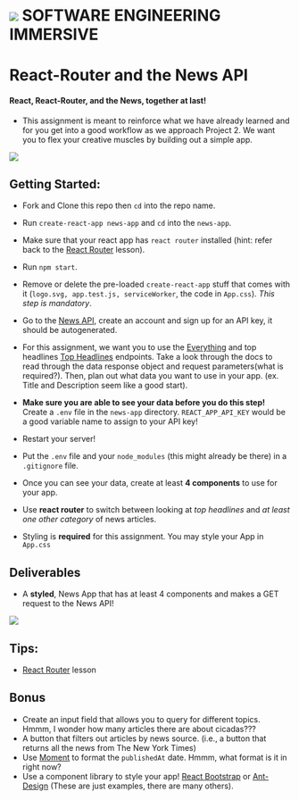 # ![](https://ga-dash.s3.amazonaws.com/production/assets/logo-9f88ae6c9c3871690e33280fcf557f33.png)  SOFTWARE ENGINEERING IMMERSIVE

# React-Router and the News API

#### React, React-Router, and the News, together at last!
- This assignment is meant to reinforce what we have already learned and for you get into a good workflow as we approach Project 2. We want you to flex your creative muscles by building out a simple app.

![](https://res.cloudinary.com/jkarlin929/image/upload/v1550694937/ScreenshotNews_p8j2ul.png)

## Getting Started:
- Fork and Clone this repo then `cd` into the repo name.
- Run `create-react-app news-app` and `cd` into the `news-app`.
- Make sure that your react app has `react router` installed (hint: refer back to the [React Router](https://git.generalassemb.ly/sei-nyc-cicadas/react-router) lesson).
- Run `npm start`.
- Remove or delete the pre-loaded `create-react-app` stuff that comes with it (`logo.svg, app.test.js, serviceWorker`, the code in `App.css`). _This step is mandatory_.
- Go to the [News API](https://newsapi.org/), create an account and sign up for an API key, it should be autogenerated.
- For this assignment, we want you to use the [Everything](https://newsapi.org/docs/endpoints/everything) and top headlines [Top Headlines](https://newsapi.org/docs/endpoints/top-headlines) endpoints. Take a look through the docs to read through the data response object and request parameters(what is required?). Then, plan out what data you want to use in your app. (ex. Title and Description seem like a good start).
- **Make sure you are able to see your data before you do this step!** Create a `.env` file in the `news-app` directory. `REACT_APP_API_KEY` would be a good variable name to assign to your API key!  
- Restart your server!
- Put the `.env` file and your `node_modules` (this might already be there) in a `.gitignore` file.

- Once you can see your data, create at least **4 components** to use for your app.
- Use **react router** to switch between looking at _top headlines_ and _at least one other category_ of news articles.
- Styling is **required** for this assignment. You may style your App in `App.css`


## Deliverables
- A **styled**, News App that has at least 4 components and makes a GET request to the News API!


![](https://media.giphy.com/media/147JO3pIxNJ4oo/giphy.gif)


## Tips:
- [React Router](https://git.generalassemb.ly/sei-nyc-cicadas/react-router) lesson

## Bonus
- Create an input field that allows you to query for different topics. Hmmm, I wonder how many articles there are about cicadas???
- A button that filters out articles by news source.  (i.e., a button that returns all the news from The New York Times)
- Use [Moment](https://momentjs.com/) to format the `publishedAt` date. Hmmm, what format is it in right now?  
- Use a component library to style your app! [React Bootstrap](https://react-bootstrap.github.io/) or [Ant-Design](https://ant.design/) (These are just examples, there are many others).  

